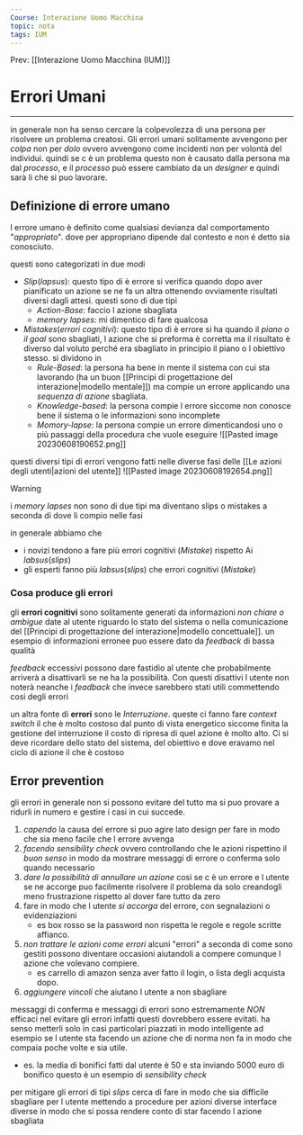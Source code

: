 ```yaml
---
Course: Interazione Uomo Macchina
topic: nota
tags: IUM
---
```


Prev: [[Interazione Uomo Macchina (IUM)]]

# Errori Umani
---
in generale non ha senso cercare la colpevolezza di una persona per risolvere un problema creatosi. Gli errori umani solitamente avvengono per _colpa_ non per _dolo_ ovvero avvengono come incidenti non per volontà del individui. quindi se c è un problema questo non è causato dalla persona ma dal _processo_, e il _processo_ può essere cambiato da un _designer_ e quindi sarà li che si puo lavorare.



## Definizione di errore umano
l errore umano è definito come qualsiasi devianza dal comportamento "_appropriato_". dove per appropriano dipende dal contesto e non é detto sia conosciuto.

questi sono categorizati in due modi
- _Slip_(_lapsus_): questo tipo di è errore si verifica quando dopo aver pianificato un azione se ne fa un altra ottenendo ovviamente risultati diversi dagli attesi. questi sono di due tipi
	- _Action-Base_: faccio l azione sbagliata
	- _memory lapses_: mi dimentico di fare qualcosa
- _Mistakes_(_errori cognitivi_): questo tipo di è errore si ha quando il _piano o il goal_ sono sbagliati, l azione che si preforma è corretta ma il risultato è diverso dal voluto perché era sbagliato in principio il piano o l obiettivo stesso. si dividono in 
	- _Rule-Based_: la persona ha bene in mente il sistema con cui sta lavorando (ha un buon [[Principi di progettazione del interazione|modello mentale]]) ma compie un errore applicando una _sequenza di azione_ sbagliata.
	- _Knowledge-based_: la persona compie l errore siccome non conosce bene il sistema o le informazioni sono incomplete
	- _Momory-lapse_: la persona compie un errore dimenticandosi uno o più passaggi della procedura che vuole eseguire
![[Pasted image 20230608190652.png]]

questi diversi tipi di errori vengono fatti nelle diverse fasi delle [[Le azioni degli utenti|azioni del utente]]
![[Pasted image 20230608192654.png]]
> [!warning] 
> i _memory lapses_ non sono di due tipi ma diventano slips o mistakes a seconda di dove li compio nelle fasi

in generale abbiamo che 
- i novizi tendono a fare più errori cognitivi (_Mistake_) rispetto Ai _labsus_(_slips_)
- gli esperti fanno più _labsus_(_slips_) che errori cognitivi (_Mistake_) 

### Cosa produce gli errori
gli __errori cognitivi__ sono solitamente generati da informazioni _non chiare o ambigue_ date al utente riguardo lo stato del sistema o nella comunicazione del [[Principi di progettazione del interazione|modello concettuale]]. 
un esempio di informazioni erronee puo essere dato da _feedback_ di bassa qualità 

_feedback_ eccessivi possono dare fastidio al utente che probabilmente arriverà a disattivarli se ne ha la possibilità. Con questi disattivi l utente non noterà neanche i _feadback_ che invece sarebbero stati utili commettendo cosi degli errori 


un altra fonte di __errori__ sono le _Interruzione_. queste ci fanno fare _context switch_ il che è molto costoso dal punto di vista energetico siccome finita la gestione del interruzione il costo di ripresa di quel azione è molto alto. Ci si deve ricordare dello stato del sistema, del obiettivo e dove eravamo nel ciclo di azione il che è costoso



## Error prevention
gli errori in generale non si possono evitare del tutto ma si puo provare a ridurli in numero e gestire i casi in cui succede.
1. _capendo_ la causa del errore si puo agire lato design per fare in modo che sia meno facile che l errore avvenga
2.  _facendo sensibility check_ ovvero controllando che le azioni rispettino il _buon senso_ in modo da mostrare messaggi di errore o conferma solo quando necessario
3. _dare la possibilità di annullare un azione_ cosi se c è un errore e l utente se ne accorge puo facilmente risolvere il problema da solo creandogli meno frustrazione rispetto al dover fare tutto da zero
4. fare in modo che l utente _si accorga_ del errore, con segnalazioni o evidenziazioni
	- es box rosso se la password non rispetta le regole e regole scritte affianco.
5. _non trattare le azioni come errori_ alcuni "errori" a seconda di come sono gestiti possono diventare occasioni aiutandoli a compere comunque l azione che volevano compiere.
	- es carrello di amazon senza aver fatto il login, o lista degli acquista dopo.
6. _aggiungere vincoli_ che aiutano l utente a non sbagliare


messaggi di conferma e messaggi di errori sono estremamente _NON_ efficaci nel evitare gli errori infatti questi dovrebbero essere evitati. 
ha senso metterli solo in casi particolari piazzati in modo intelligente ad esempio se l utente sta facendo un azione che di norma non fa in modo che compaia poche volte e sia utile.
- es. la media di bonifici fatti dal utente è 50 e sta inviando 5000 euro di bonifico
questo è un esempio di _sensibility check_


per mitigare gli errori di tipi _slips_ cerca di fare in modo che sia difficile sbagliare per l utente mettendo a procedure per azioni diverse interface diverse in modo che si possa rendere conto di star facendo l azione sbagliata